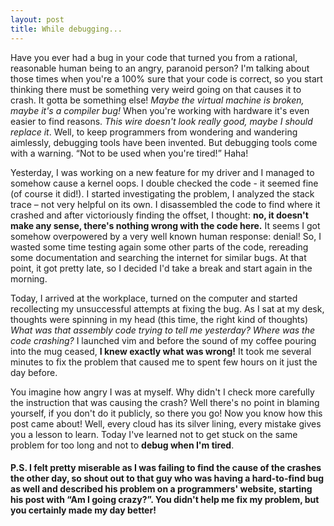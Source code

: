 ```yaml
---
layout: post
title: While debugging...
---
```


Have you ever had a bug in your code that turned you from a rational, reasonable human being to an angry, paranoid person? I'm talking about those times when you're a 100% sure that your code is correct, so you start thinking there must be something very weird going on that causes it to crash. It gotta be something else! _Maybe the virtual machine is broken, maybe it's a compiler bug!_ When you're working with hardware it's even easier to find reasons. _This wire doesn't look really good, maybe I should replace it_. Well, to keep programmers from wondering and wandering aimlessly, debugging tools have been invented. But debugging tools come with a warning. “Not to be used when you're tired!” Haha! 

Yesterday, I was working on a new feature for my driver and I managed to somehow cause a kernel oops. I double checked the code - it seemed fine (of course it did!). I started investigating the problem, I analyzed the stack trace – not very helpful on its own. I disassembled the code to find where it crashed and after victoriously finding the offset, I thought: **no, it doesn't make any sense, there's nothing wrong with the code here.** It seems I got somehow overpowered by a very well known human response: denial! So, I wasted some time testing again some other parts of the code, rereading some documentation and searching the internet for similar bugs. At that point, it got pretty late, so I decided I'd take a break and start again in the morning.

Today, I arrived at the workplace, turned on the computer and started recollecting my unsuccessful attempts at fixing the bug. As I sat at my desk, thoughts were spinning in my head (this time, the right kind of thoughts) _What was that assembly code trying to tell me yesterday? Where was the code crashing?_ I launched vim and before the sound of my coffee pouring into the mug ceased, **I knew exactly what was wrong!** It took me several minutes to fix the problem that caused me to spent few hours on it just the day before. 

You imagine how angry I was at myself. Why didn't I check more carefully the instruction that was causing the crash? Well there's no point in blaming yourself, if you don't do it publicly, so there you go! Now you know how this post came about!
Well, every cloud has its silver lining, every mistake gives you a lesson to learn. Today I've learned not to get stuck on the same problem for too long and not to **debug when I'm tired**.

#### P.S. I felt pretty miserable as I was failing to find the cause of the crashes the other day, so shout out to that guy who was having a hard-to-find bug as well and described his problem on a programmers' website, starting his post with **“Am I going crazy?”**. You didn't help me fix my problem, but you certainly made my day better!
